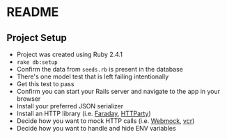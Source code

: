 # README

## Project Setup

* Project was created using Ruby 2.4.1
* `rake db:setup`
* Confirm the data from `seeds.rb` is present in the database
* There's one model test that is left failing intentionally
* Get this test to pass
* Confirm you can start your Rails server and navigate to the app in your browser
* Install your preferred JSON serializer 
* Install an HTTP library (i.e. [Faraday](https://github.com/lostisland/faraday), [HTTParty](https://github.com/jnunemaker/httparty))
* Decide how you want to mock HTTP calls (i.e. [Webmock](https://github.com/bblimke/webmock), [vcr](https://github.com/vcr/vcr))
* Decide how you want to handle and hide ENV variables
